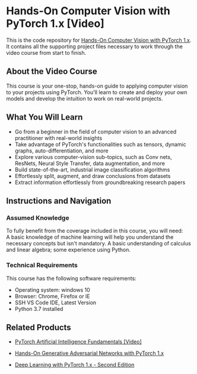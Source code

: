 # Hands-On Computer Vision with PyTorch 1.x [Video]
This is the code repository for [Hands-On Computer Vision with PyTorch 1.x](https://www.packtpub.com/data/hands-on-computer-vision-with-pytorch-1-x-video). It contains all the supporting project files necessary to work through the video course from start to finish.
## About the Video Course
This course is your one-stop, hands-on guide to applying computer vision to your projects using PyTorch. You'll learn to create and deploy your own models and develop the intuition to work on real-world projects.		

<H2>What You Will Learn</H2>
<DIV class=book-info-will-learn-text>
<UL>
<LI>Go from a beginner in the field of computer vision to an advanced practitioner with real-world insights
<LI>Take advantage of PyTorch's functionalities such as tensors, dynamic graphs, auto-differentiation, and more
<LI>Explore various computer-vision sub-topics, such as Conv nets, ResNets, Neural Style Transfer, data augmentation, and more
<LI>Build state-of-the-art, industrial image classification algorithms
<LI>Effortlessly split, augment, and draw conclusions from datasets
<LI>Extract information effortlessly from groundbreaking research papers</LI></UL></DIV>

## Instructions and Navigation
### Assumed Knowledge
To fully benefit from the coverage included in this course, you will need:<br/>
A basic knowledge of machine learning will help you understand the necessary concepts but isn't mandatory. A basic understanding of calculus and linear algebra; some experience using Python.

### Technical Requirements
This course has the following software requirements:<br/>
<UL><LI>Operating system: windows 10
<LI>Browser: Chrome, Firefox or IE
<LI>SSH VS Code IDE, Latest Version
<LI>Python 3.7 installed</LI></UL>

## Related Products
* [PyTorch Artificial Intelligence Fundamentals [Video]](https://www.packtpub.com/data/pytorch-1-x-artificial-intelligence-cookbook)

* [Hands-On Generative Adversarial Networks with PyTorch 1.x](https://www.packtpub.com/data/hands-on-generative-adversarial-networks-with-pytorch-1-0)

* [Deep Learning with PyTorch 1.x - Second Edition](https://www.packtpub.com/data/deep-learning-with-pytorch-1-0-second-edition)

